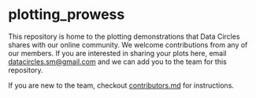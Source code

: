 # plotting_prowess
This repository is home to the plotting demonstrations that Data Circles shares with our online community. 
We welcome contributions from any of our members. If you are interested in sharing your plots here, email datacircles.sm@gmail.com and we can add you to the team for this repository.

If you are new to the team, checkout [contributors.md](https://github.com/DataCircles/plotting_prowess/blob/master/contributors.md) for instructions. 

